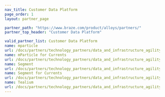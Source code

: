 ```yaml
---
nav_title: Customer Data Platform
page_order: 1
layout: partner_page

partner_path: "https://www.braze.com/product/alloys/partners/"
partner_top_header: "Customer Data Platform"

valid_partner_list: Customer Data Platform
name: mparticle
url: /docs/partners/technology_partners/data_and_infrastructure_agility/customer_data_platform/mparticle/
name: mParticle for Currents
url: /docs/partners/technology_partners/data_and_infrastructure_agility/customer_data_platform/mparticle_for_currents/
name: Segment
url: /docs/partners/technology_partners/data_and_infrastructure_agility/customer_data_platform/segment/
name: Segment for Currents
url: /docs/partners/technology_partners/data_and_infrastructure_agility/customer_data_platform/segment_for_currents/
name: Tealium
url: /docs/partners/technology_partners/data_and_infrastructure_agility/customer_data_platform/tealium/
---
```


